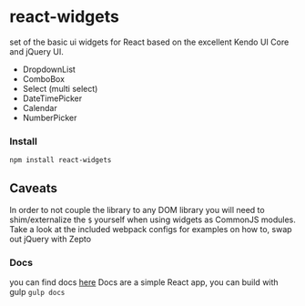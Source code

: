 react-widgets
=============

set of the basic ui widgets for React based on the excellent Kendo UI Core and jQuery UI.

- DropdownList
- ComboBox
- Select (multi select)
- DateTimePicker
- Calendar 
- NumberPicker 

### Install

`npm install react-widgets`

## Caveats
In order to not couple the library to any DOM library you will need to shim/externalize the `$` yourself when using widgets as 
CommonJS modules. Take a look at the included webpack configs for examples on how to, swap out jQuery with Zepto

### Docs

you can find docs [here](http://theporchrat.github.io/react-widgets/docs/)
Docs are a simple React app, you can build with gulp `gulp docs`